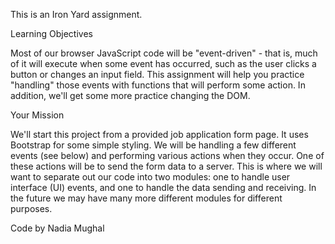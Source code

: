 This is an Iron Yard assignment.

Learning Objectives

Most of our browser JavaScript code will be "event-driven" - that is, much of it will execute when some event has occurred, such as the user clicks a button or changes an input field. This assignment will help you practice "handling" those events with functions that will perform some action. In addition, we'll get some more practice changing the DOM.

Your Mission

We'll start this project from a provided job application form page. It uses Bootstrap for some simple styling. We will be handling a few different events (see below) and performing various actions when they occur. One of these actions will be to send the form data to a server. This is where we will want to separate out our code into two modules: one to handle user interface (UI) events, and one to handle the data sending and receiving. In the future we may have many more different modules for different purposes.

Code by Nadia Mughal
